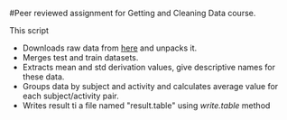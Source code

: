 #Peer reviewed assignment for Getting and Cleaning Data course.

This script 

* Downloads raw data from [here](https://d396qusza40orc.cloudfront.net/getdata%2Fprojectfiles%2FUCI%20HAR%20Dataset.zip) and unpacks it.
* Merges test and train datasets.
* Extracts mean and std derivation values, give descriptive names for these data.
* Groups data by subject and activity and calculates average value for each subject/activity pair.
* Writes result ti a file named "result.table" using _write.table_ method
